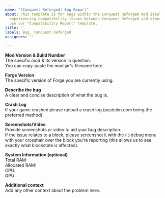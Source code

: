 ```yaml
---
name: "[Conquest Reforged] Bug Report"
about: This template is for bugs within the Conquest Reforged mod itself. If you are
  experiencing compatibility issues between Conquest Reforged and other mods please
  use our "Compatibility Report" template.
title: ''
labels: Bug, Conquest Reforged
assignees: ''

---
```


**Mod Version & Build Number**    
The specific mod & its version in question.    
You can copy-paste the mod jar's filename here.

**Forge Version**    
The specific version of Forge you are currently using.

**Describe the bug**    
A clear and concise description of what the bug is.

**Crash Log**    
If your game crashed please upload a crash log (pastebin.com being the preferred method).

**Screenshots/Video**    
Provide screenshots or video to aid your bug description.  
If the issue relates to a block, please screenshot it with the `F3` debug menu with your crosshair over the block you're reporting (this allows us to see exactly what blockstate is affected).

**System Information (optional)**    
Total RAM:    
Allocated RAM:    
CPU:    
GPU:

**Additional context**    
Add any other context about the problem here.
